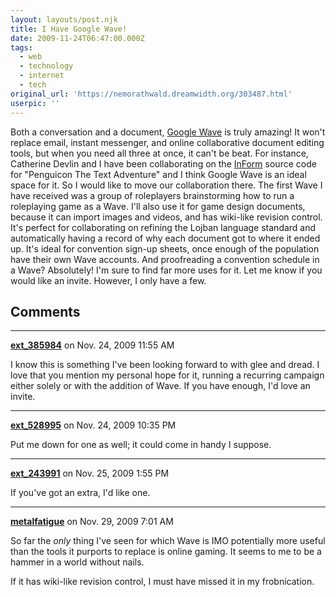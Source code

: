 ```yaml
---
layout: layouts/post.njk
title: I Have Google Wave!
date: 2009-11-24T06:47:00.000Z
tags:
  - web
  - technology
  - internet
  - tech
original_url: 'https://nemorathwald.dreamwidth.org/303487.html'
userpic: ''
---
```

Both a conversation and a document, [Google Wave](http://wave.google.com/help/wave/about.html) is truly amazing! It won't replace email, instant messenger, and online collaborative document editing tools, but when you need all three at once, it can't be beat. For instance, Catherine Devlin and I have been collaborating on the [InForm](http://inform7.com/) source code for "Penguicon The Text Adventure" and I think Google Wave is an ideal space for it. So I would like to move our collaboration there. The first Wave I have received was a group of roleplayers brainstorming how to run a roleplaying game as a Wave. I'll also use it for game design documents, because it can import images and videos, and has wiki-like revision control. It's perfect for collaborating on refining the Lojban language standard and automatically having a record of why each document got to where it ended up. It's ideal for convention sign-up sheets, once enough of the population have their own Wave accounts. And proofreading a convention schedule in a Wave? Absolutely! I'm sure to find far more uses for it. Let me know if you would like an invite. However, I only have a few.

## Comments

---

**[ext_385984](https://www.dreamwidth.org/users/ext_385984)** on Nov. 24, 2009 11:55 AM

I know this is something I've been looking forward to with glee and dread. I love that you mention my personal hope for it, running a recurring campaign either solely or with the addition of Wave. If you have enough, I'd love an invite.

---

**[ext_528995](https://www.dreamwidth.org/users/ext_528995)** on Nov. 24, 2009 10:35 PM

Put me down for one as well; it could come in handy I suppose.

---

**[ext_243991](https://www.dreamwidth.org/users/ext_243991)** on Nov. 25, 2009 1:55 PM

If you've got an extra, I'd like one.

---

**[metalfatigue](https://www.dreamwidth.org/users/metalfatigue)** on Nov. 29, 2009 7:01 AM

So far the _only_ thing I've seen for which Wave is IMO potentially more useful than the tools it purports to replace is online gaming. It seems to me to be a hammer in a world without nails.

If it has wiki-like revision control, I must have missed it in my frobnication.
